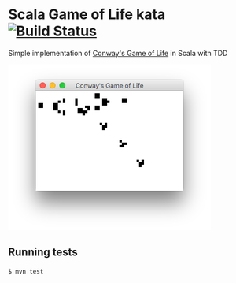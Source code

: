 # Scala Game of Life kata [![Build Status](https://travis-ci.org/amitayh/scala-game-of-life.svg?branch=master)](https://travis-ci.org/amitayh/scala-game-of-life)

Simple implementation of [Conway's Game of Life](https://en.wikipedia.org/wiki/Conway%27s_Game_of_Life) in Scala with TDD

![glider-gun](doc/glider-gun.png)

## Running tests

```
$ mvn test
```
